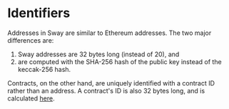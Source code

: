# Identifiers

Addresses in Sway are similar to Ethereum addresses. The two major differences are:

1. Sway addresses are 32 bytes long (instead of 20), and
1. are computed with the SHA-256 hash of the public key instead of the keccak-256 hash.

Contracts, on the other hand, are uniquely identified with a contract ID rather than an address. A contract's ID is also 32 bytes long, and is calculated [here](https://github.com/FuelLabs/fuel-specs/blob/master/specs/protocol/identifiers.md#contract-id).
